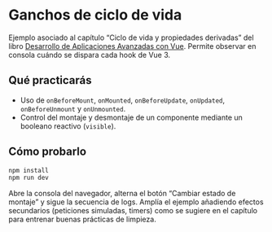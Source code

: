 # Ganchos de ciclo de vida

Ejemplo asociado al capítulo “Ciclo de vida y propiedades derivadas” del libro [Desarrollo de Aplicaciones Avanzadas con Vue](https://salesmendesandre.github.io/daa_vue/main/vue/p2c5_ciclo_de_vida_y_computed.html). Permite observar en consola cuándo se dispara cada hook de Vue 3.

## Qué practicarás
- Uso de `onBeforeMount`, `onMounted`, `onBeforeUpdate`, `onUpdated`, `onBeforeUnmount` y `onUnmounted`.
- Control del montaje y desmontaje de un componente mediante un booleano reactivo (`visible`).

## Cómo probarlo
```bash
npm install
npm run dev
```

Abre la consola del navegador, alterna el botón “Cambiar estado de montaje” y sigue la secuencia de logs. Amplía el ejemplo añadiendo efectos secundarios (peticiones simuladas, timers) como se sugiere en el capítulo para entrenar buenas prácticas de limpieza.

